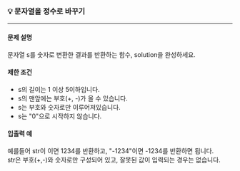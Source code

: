### 💡 문자열을 정수로 바꾸기
***

#### 문제 설명
문자열 s를 숫자로 변환한 결과를 반환하는 함수, solution을 완성하세요.

#### 제한 조건
* s의 길이는 1 이상 5이하입니다.
* s의 맨앞에는 부호(+, -)가 올 수 있습니다.
* s는 부호와 숫자로만 이루어져있습니다.
* s는 "0"으로 시작하지 않습니다.

#### 입출력 예
예를들어 str이 이면 1234를 반환하고, "-1234"이면 -1234를 반환하면 됩니다.
</br>str은 부호(+,-)와 숫자로만 구성되어 있고, 잘못된 값이 입력되는 경우는 없습니다.
